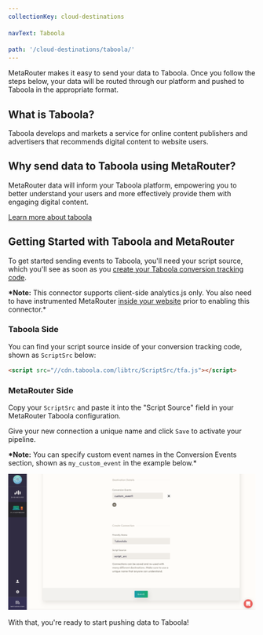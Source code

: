```yaml
---
collectionKey: cloud-destinations

navText: Taboola

path: '/cloud-destinations/taboola/'
---
```


MetaRouter makes it easy to send your data to Taboola. Once you follow the steps below, your data will be routed through our platform and pushed to Taboola in the appropriate format.

## What is Taboola?

Taboola develops and markets a service for online content publishers and advertisers that recommends digital content to website users.

## Why send data to Taboola using MetaRouter?

MetaRouter data will inform your Taboola platform, empowering you to better understand your users and more effectively provide them with engaging digital content.

[Learn more about taboola](https://www.taboola.com/)

## Getting Started with Taboola and MetaRouter

To get started sending events to Taboola, you'll need your script source, which you'll see as soon as you [create your Taboola conversion tracking code](https://help.taboola.com/hc/en-us/articles/115006164967-Creating-Your-Conversion-Tracking-Code).

**\*Note:** This connector supports client-side analytics.js only. You also need to have instrumented MetaRouter [inside your website](/sources/analytics-js/) prior to enabling this connector.\*

### Taboola Side

You can find your script source inside of your conversion tracking code, shown as `ScriptSrc` below:

```html
<script src="//cdn.taboola.com/libtrc/ScriptSrc/tfa.js"></script>
```

### MetaRouter Side

Copy your `ScriptSrc` and paste it into the "Script Source" field in your MetaRouter Taboola configuration.

Give your new connection a unique name and click `Save` to activate your pipeline.

**\*Note:** You can specify custom event names in the Conversion Events section, shown as `my_custom_event` in the example below.\*

![taboola1](../../../images/taboola1v2.png)

With that, you're ready to start pushing data to Taboola!
